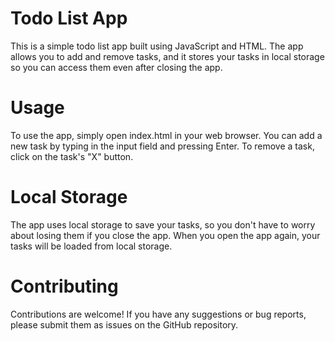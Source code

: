 # Todo List App

This is a simple todo list app built using JavaScript and HTML. The app allows you to add and remove tasks, and it stores your tasks in local storage so you can access them even after closing the app.

<h1>Usage</h1>
To use the app, simply open index.html in your web browser. You can add a new task by typing in the input field and pressing Enter. To remove a task, click on the task's "X" button.

<h1>Local Storage</h1>
The app uses local storage to save your tasks, so you don't have to worry about losing them if you close the app. When you open the app again, your tasks will be loaded from local storage.

<h1>Contributing</h1>
Contributions are welcome! If you have any suggestions or bug reports, please submit them as issues on the GitHub repository.
